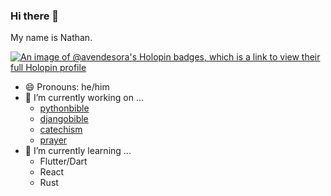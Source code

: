 ### Hi there 👋

My name is Nathan.

[![An image of @avendesora's Holopin badges, which is a link to view their full Holopin profile](https://holopin.me/avendesora)](https://holopin.io/@avendesora)

- 😄 Pronouns: he/him
- 🔭 I’m currently working on ...
  - [pythonbible](https://github.com/avendesora/pythonbible)
  - [djangobible](https://github.com/avendesora/djangobible)
  - [catechism](https://github.com/fliturgy/catechism)
  - [prayer](https://github.com/fliturgy/prayer)
- 🌱 I’m currently learning ...
  - Flutter/Dart
  - React
  - Rust

<!--
**avendesora/avendesora** is a ✨ _special_ ✨ repository because its `README.md` (this file) appears on your GitHub profile.

Here are some ideas to get you started:

- 🔭 I’m currently working on ...
- 🌱 I’m currently learning ...
- 👯 I’m looking to collaborate on ...
- 🤔 I’m looking for help with ...
- 💬 Ask me about ...
- 📫 How to reach me: ...
- 😄 Pronouns: ...
- ⚡ Fun fact: ...
-->
